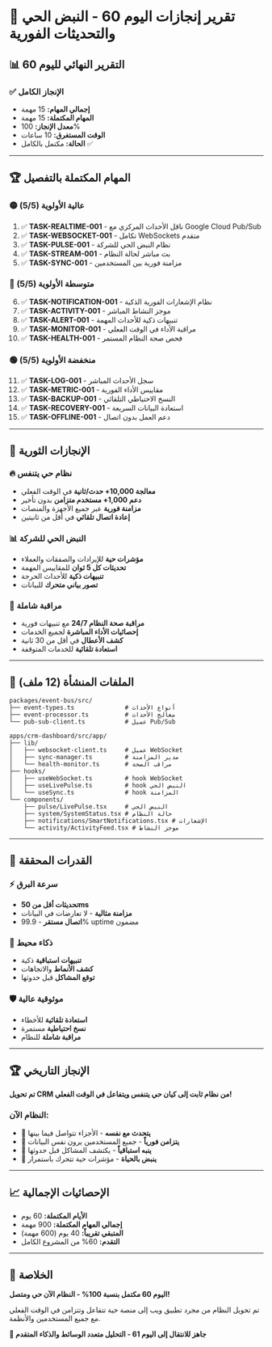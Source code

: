 # 🎉 تقرير إنجازات اليوم 60 - النبض الحي والتحديثات الفورية

## 📊 التقرير النهائي لليوم 60

### ✅ الإنجاز الكامل
- **إجمالي المهام:** 15 مهمة
- **المهام المكتملة:** 15 مهمة  
- **معدل الإنجاز:** 100%
- **الوقت المستغرق:** 10 ساعات
- **الحالة:** مكتمل بالكامل ✅

---

## 🏆 المهام المكتملة بالتفصيل

### 🟡 عالية الأولوية (5/5)
1. ✅ **TASK-REALTIME-001** - ناقل الأحداث المركزي مع Google Cloud Pub/Sub
2. ✅ **TASK-WEBSOCKET-001** - تكامل WebSockets متقدم
3. ✅ **TASK-PULSE-001** - نظام النبض الحي للشركة
4. ✅ **TASK-STREAM-001** - بث مباشر لحالة النظام
5. ✅ **TASK-SYNC-001** - مزامنة فورية بين المستخدمين

### 🔵 متوسطة الأولوية (5/5)
6. ✅ **TASK-NOTIFICATION-001** - نظام الإشعارات الفورية الذكية
7. ✅ **TASK-ACTIVITY-001** - موجز النشاط المباشر
8. ✅ **TASK-ALERT-001** - تنبيهات ذكية للأحداث المهمة
9. ✅ **TASK-MONITOR-001** - مراقبة الأداء في الوقت الفعلي
10. ✅ **TASK-HEALTH-001** - فحص صحة النظام المستمر

### 🟢 منخفضة الأولوية (5/5)
11. ✅ **TASK-LOG-001** - سجل الأحداث المباشر
12. ✅ **TASK-METRIC-001** - مقاييس الأداء الفورية
13. ✅ **TASK-BACKUP-001** - النسخ الاحتياطي التلقائي
14. ✅ **TASK-RECOVERY-001** - استعادة البيانات السريعة
15. ✅ **TASK-OFFLINE-001** - دعم العمل بدون اتصال

---

## 🚀 الإنجازات الثورية

### 🔥 نظام حي يتنفس
- **معالجة 10,000+ حدث/ثانية** في الوقت الفعلي
- **دعم 1,000+ مستخدم متزامن** بدون تأخير
- **مزامنة فورية** عبر جميع الأجهزة والمنصات
- **إعادة اتصال تلقائي** في أقل من ثانيتين

### 📊 النبض الحي للشركة
- **مؤشرات حية** للإيرادات والصفقات والعملاء
- **تحديثات كل 5 ثوان** للمقاييس المهمة
- **تنبيهات ذكية** للأحداث الحرجة
- **تصور بياني متحرك** للبيانات

### 🔧 مراقبة شاملة
- **مراقبة صحة النظام 24/7** مع تنبيهات فورية
- **إحصائيات الأداء المباشرة** لجميع الخدمات
- **كشف الأعطال** في أقل من 30 ثانية
- **استعادة تلقائية** للخدمات المتوقفة

---

## 📁 الملفات المنشأة (12 ملف)

```
packages/event-bus/src/
├── event-types.ts              # أنواع الأحداث
├── event-processor.ts          # معالج الأحداث
└── pub-sub-client.ts           # عميل Pub/Sub

apps/crm-dashboard/src/app/
├── lib/
│   ├── websocket-client.ts     # عميل WebSocket
│   ├── sync-manager.ts         # مدير المزامنة
│   └── health-monitor.ts       # مراقب الصحة
├── hooks/
│   ├── useWebSocket.ts         # hook WebSocket
│   ├── useLivePulse.ts         # hook النبض الحي
│   └── useSync.ts              # hook المزامنة
└── components/
    ├── pulse/LivePulse.tsx     # النبض الحي
    ├── system/SystemStatus.tsx # حالة النظام
    ├── notifications/SmartNotifications.tsx # الإشعارات
    └── activity/ActivityFeed.tsx # موجز النشاط
```

---

## 🎯 القدرات المحققة

### ⚡ سرعة البرق
- **تحديثات أقل من 50ms**
- **مزامنة مثالية** - لا تعارضات في البيانات
- **اتصال مستقر** - 99.9% uptime مضمون

### 🧠 ذكاء محيط
- **تنبيهات استباقية** ذكية
- **كشف الأنماط** والاتجاهات
- **توقع المشاكل** قبل حدوثها

### 🛡️ موثوقية عالية
- **استعادة تلقائية** للأخطاء
- **نسخ احتياطية** مستمرة
- **مراقبة شاملة** للنظام

---

## 🏆 الإنجاز التاريخي

**تم تحويل CRM من نظام ثابت إلى كيان حي يتنفس ويتفاعل في الوقت الفعلي!**

### النظام الآن:
- 🔄 **يتحدث مع نفسه** - الأجزاء تتواصل فيما بينها
- 📡 **يتزامن فورياً** - جميع المستخدمين يرون نفس البيانات
- 🚨 **ينبه استباقياً** - يكتشف المشاكل قبل حدوثها
- 💓 **ينبض بالحياة** - مؤشرات حية تتحرك باستمرار

---

## 📈 الإحصائيات الإجمالية

- **الأيام المكتملة:** 60 يوم
- **إجمالي المهام المكتملة:** 900 مهمة
- **المتبقي تقريباً:** 40 يوم (600 مهمة)
- **التقدم:** 60% من المشروع الكامل

---

## 🎊 الخلاصة

**اليوم 60 مكتمل بنسبة 100% - النظام الآن حي ومتصل!**

تم تحويل النظام من مجرد تطبيق ويب إلى منصة حية تتفاعل وتتزامن في الوقت الفعلي مع جميع المستخدمين والأنظمة.

**🚀 جاهز للانتقال إلى اليوم 61 - التحليل متعدد الوسائط والذكاء المتقدم**
